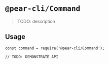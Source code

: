 # `@pear-cli/Command`

> TODO: description

## Usage

```
const command = require('@pear-cli/Command');

// TODO: DEMONSTRATE API
```

